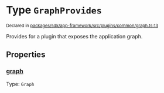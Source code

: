# Type `GraphProvides`
<sub>Declared in [packages/sdk/app-framework/src/plugins/common/graph.ts:13](https://github.com/dxos/dxos/blob/8ed3715dc/packages/sdk/app-framework/src/plugins/common/graph.ts#L13)</sub>


Provides for a plugin that exposes the application graph.

## Properties
### [graph](https://github.com/dxos/dxos/blob/8ed3715dc/packages/sdk/app-framework/src/plugins/common/graph.ts#L14)
Type: <code>Graph</code>





